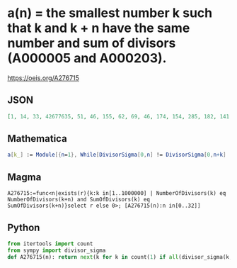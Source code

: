 # a\(n\) \= the smallest number k such that k and k \+ n have the same number and sum of divisors \(A000005 and A000203\)\.
https://oeis.org/A276715
## JSON
```JSON
[1, 14, 33, 42677635, 51, 46, 155, 62, 69, 46, 174, 154, 285, 182, 141, 62, 138, 142, 235, 158, 123, 94, 213, 322, 295, 94, 177, 118, 159, 406, 376, 266, 177, 891528365, 321, 310, 355, 248, 249, 166, 213, 418, 376, 602, 426, 142, 570, 310, 445, 248, 249, 158]
```
## Mathematica
```Mathematica
a[k_] := Module[{n=1}, While[DivisorSigma[0,n] != DivisorSigma[0,n+k] || DivisorSigma[1,n] != DivisorSigma[1,n+k], n++]; n]; Array[a, 50, 0] (* _Amiram Eldar_, Feb 17 2019 *)
```
## Magma
```Magma
A276715:=func<n|exists(r){k:k in[1..1000000] | NumberOfDivisors(k) eq NumberOfDivisors(k+n) and SumOfDivisors(k) eq SumOfDivisors(k+n)}select r else 0>; [A276715(n):n in[0..32]]
```
## Python
```Python
from itertools import count
from sympy import divisor_sigma
def A276715(n): return next(k for k in count(1) if all(divisor_sigma(k,i)==divisor_sigma(n+k,i) for i in (0,1))) # _Chai Wah Wu_, Jul 25 2022
```
